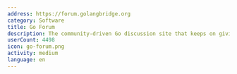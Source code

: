 ```yaml
---
address: https://forum.golangbridge.org
category: Software
title: Go Forum
description: The community-driven Go discussion site that keeps on giving
userCount: 4498
icon: go-forum.png
activity: medium
language: en
---
```

